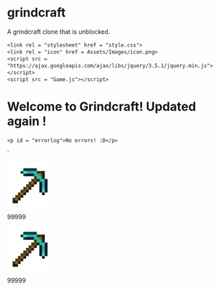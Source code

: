 # grindcraft
A grindcraft clone that is unblocked.

<!DOCTYPE HTML>

<html>
  <head>
    <title>Grindcraft</title>

    <link rel = "stylesheet" href = "style.css">
    <link rel = "icon" href = Assets/Images/icon.png>
    <script src = "https://ajax.googleapis.com/ajax/libs/jquery/3.5.1/jquery.min.js"></script>
    <script src = "Game.js"></script>
  </head>
  <body>
    <h1>Welcome to Grindcraft! Updated again !</h1>
  
    <p id = "errorlog">No errors! :D</p>
`   
    <div class = "slot">
      <img class = "slotImage" width = "100px" height = "100px" src = "Assets/Images/icon.png" alt = "Resource Image">
      <p id = "none" class = "amountLabel">99999</p>
    </div>
    <div class = "recipe">
      <div class = "slot">
        <img class = "slotImage" width = "100px" height = "100px" src = "Assets/Images/icon.png" alt = "Resource Image">
        <p id = "1" class = "amountLabel">99999</p>
      </div>
    </div>
  </body>

  <script>
    Init();
  </script>
</html>
